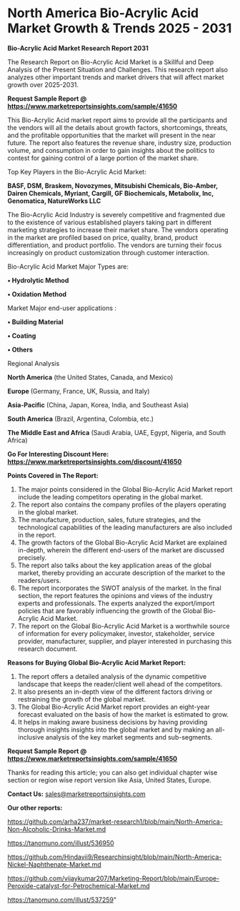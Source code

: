 # North America Bio-Acrylic Acid Market Growth & Trends 2025 - 2031

<strong>Bio-Acrylic Acid Market Research Report 2031</strong>

The Research Report on Bio-Acrylic Acid Market is a Skillful and Deep Analysis of the Present Situation and Challenges. This research report also analyzes other important trends and market drivers that will affect market growth over 2025-2031.

<strong>Request Sample Report @ <a href=https://www.marketreportsinsights.com/sample/41650>https://www.marketreportsinsights.com/sample/41650</a></strong>

This Bio-Acrylic Acid market report aims to provide all the participants and the vendors will all the details about growth factors, shortcomings, threats, and the profitable opportunities that the market will present in the near future. The report also features the revenue share, industry size, production volume, and consumption in order to gain insights about the politics to contest for gaining control of a large portion of the market share.

Top Key Players in the Bio-Acrylic Acid Market:

<strong>BASF, DSM, Braskem, Novozymes, Mitsubishi Chemicals, Bio-Amber, Dairen Chemicals, Myriant, Cargill, GF Biochemicals, Metabolix, Inc, Genomatica, NatureWorks LLC</strong>

The Bio-Acrylic Acid Industry is severely competitive and fragmented due to the existence of various established players taking part in different marketing strategies to increase their market share. The vendors operating in the market are profiled based on price, quality, brand, product differentiation, and product portfolio. The vendors are turning their focus increasingly on product customization through customer interaction.

Bio-Acrylic Acid Market Major Types are:

<strong>•  Hydrolytic Method

•  Oxidation Method</strong>

Market Major end-user applications :

<strong>•  Building Material

•  Coating

•  Others</strong>

Regional Analysis

</u><strong><b>North America</b></strong> (the United States, Canada, and Mexico)

<strong><b>Europe </b></strong>(Germany, France, UK, Russia, and Italy)

<strong><b>Asia-Pacific</b></strong> (China, Japan, Korea, India, and Southeast Asia)

<strong><b>South America</b></strong> (Brazil, Argentina, Colombia, etc.)

<strong><b>The Middle East and Africa</b></strong> (Saudi Arabia, UAE, Egypt, Nigeria, and South Africa)

<strong>Go For Interesting Discount Here: <a href=https://www.marketreportsinsights.com/discount/41650>https://www.marketreportsinsights.com/discount/41650</a></strong>

<strong>Points Covered in The Report:</strong>
<ol>
  <li>The major points considered in the Global Bio-Acrylic Acid Market report include the leading competitors operating in the global market.</li>
  <li>The report also contains the company profiles of the players operating in the global market.</li>
  <li>The manufacture, production, sales, future strategies, and the technological capabilities of the leading manufacturers are also included in the report.</li>
  <li>The growth factors of the Global Bio-Acrylic Acid Market are explained in-depth, wherein the different end-users of the market are discussed precisely.</li>
  <li>The report also talks about the key application areas of the global market, thereby providing an accurate description of the market to the readers/users.</li>
  <li>The report incorporates the SWOT analysis of the market. In the final section, the report features the opinions and views of the industry experts and professionals. The experts analyzed the export/import policies that are favorably influencing the growth of the Global Bio-Acrylic Acid Market.</li>
  <li>The report on the Global Bio-Acrylic Acid Market is a worthwhile source of information for every policymaker, investor, stakeholder, service provider, manufacturer, supplier, and player interested in purchasing this research document.</li>
</ol>
<strong>Reasons for Buying Global Bio-Acrylic Acid Market Report:</strong>

<ol>
  <li>The report offers a detailed analysis of the dynamic competitive landscape that keeps the reader/client well ahead of the competitors.</li>
  <li>It also presents an in-depth view of the different factors driving or restraining the growth of the global market.</li>
  <li>The Global Bio-Acrylic Acid Market report provides an eight-year forecast evaluated on the basis of how the market is estimated to grow.</li>
  <li>It helps in making aware business decisions by having providing thorough insights insights into the global market and by making an all-inclusive analysis of the key market segments and sub-segments.</li>
</ol>
<strong>Request Sample Report @ <a href=https://www.marketreportsinsights.com/sample/41650>https://www.marketreportsinsights.com/sample/41650</a></strong>


Thanks for reading this article; you can also get individual chapter wise section or region wise report version like Asia, United States, Europe.

<strong>Contact Us:</strong>
sales@marketreportsinsights.com

<strong>Our other reports:</strong>

<a href=https://github.com/arha237/market-research1/blob/main/North-America-Non-Alcoholic-Drinks-Market.md>https://github.com/arha237/market-research1/blob/main/North-America-Non-Alcoholic-Drinks-Market.md</a>

<a href=https://tanomuno.com/illust/536950>https://tanomuno.com/illust/536950</a>

<a href=https://github.com/Hindavii9/Researchinsight/blob/main/North-America-Nickel-Naphthenate-Market.md>https://github.com/Hindavii9/Researchinsight/blob/main/North-America-Nickel-Naphthenate-Market.md</a>

<a href=https://github.com/vijaykumar207/Marketing-Report/blob/main/Europe-Peroxide-catalyst-for-Petrochemical-Market.md>https://github.com/vijaykumar207/Marketing-Report/blob/main/Europe-Peroxide-catalyst-for-Petrochemical-Market.md</a>

<a href=https://tanomuno.com/illust/537259>https://tanomuno.com/illust/537259</a>"
